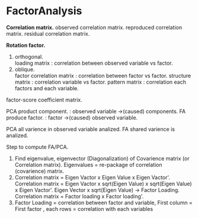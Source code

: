 # FactorAnalysis

__Correlation matrix.__
observed correlation matrix. 
reproduced correlation matrix. 
residual correlation matrix. 

__Rotation factor.__
1)  orthogonal.  
    loading matrix : correlation between observed variable vs factor.
2)  oblique.  
    factor correlation matrix : correlation between factor vs factor.
    structure matrix : correlation variable vs factor.
    pattern matrix : correlation each factors and each variable.

factor-score coefficient matrix.

PCA product component. : observed variable ->(caused) components.
FA produce factor. : factor ->(caused) observed variable.

PCA all varience in observed variable analized.
FA shared varience is analized.

Step to compute FA/PCA.

1)  Find eigenvalue, eigenvector (Diagonalization) of Covarience matrix (or Correlation matrix). Eigenvalues = re-package of correlation (covarience) matrix.
2)  Correlation matrix = Eigen Vactor x Eigen Value x Eigen Vactor'. 
    Correlation matrix = Eigen Vactor x sqrt(Eigen Value) x sqrt(Eigen Value) x Eigen Vactor'. 
    Eigen Vector x sqrt(Eigen Value) -> Factor Loading.
    Correlation matrix = Factor loading x Factor loading'.
3)  Factor Loading = correlation between factor and variable, First column = First factor , each rows = correlation with each variables
